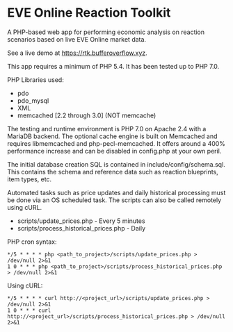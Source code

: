 # EVE Online Reaction Toolkit
A PHP-based web app for performing economic analysis on reaction scenarios based on live EVE Online market data.

See a live demo at https://rtk.bufferoverflow.xyz.

This app requires a minimum of PHP 5.4.  It has been tested up to PHP 7.0.

PHP Libraries used:
* pdo
* pdo_mysql
* XML
* memcached [2.2 through 3.0] (NOT memcache)

The testing and runtime environment is PHP 7.0 on Apache 2.4 with a MariaDB backend.  The optional cache engine is built on Memcached and requires libmemcached and php-pecl-memcached.  It offers around a 400% performance increase and can be disabled in config.php at your own peril.

The initial database creation SQL is contained in include/config/schema.sql.  This contains the schema and reference data such as reaction blueprints, item types, etc.

Automated tasks such as price updates and daily historical processing must be done via an OS scheduled task.  The scripts can also be called remotely using cURL.
* scripts/update_prices.php - Every 5 minutes
* scripts/process_historical_prices.php - Daily

PHP cron syntax:
```
*/5 * * * * php <path_to_project>/scripts/update_prices.php > /dev/null 2>&1
1 0 * * * php <path_to_project>/scripts/process_historical_prices.php > /dev/null 2>&1
```
Using cURL:
```
*/5 * * * * curl http://<project_url>/scripts/update_prices.php > /dev/null 2>&1
1 0 * * * curl http://<project_url>/scripts/process_historical_prices.php > /dev/null 2>&1
```
